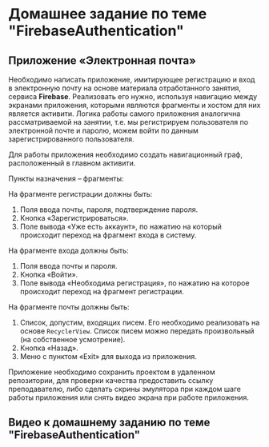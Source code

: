 # Домашнее задание по теме "FirebaseAuthentication"

## Приложение «Электронная почта»

Необходимо написать приложение, имитирующее регистрацию и вход в электронную почту на основе материала отработанного занятия, сервиса **Firebase**. Реализовать его нужно, используя навигацию между экранами приложения, которыми являются фрагменты и хостом для них является активити. Логика работы самого приложения аналогична рассматриваемой на занятии, т.е. мы регистрируем пользователя по электронной почте и паролю, можем войти по данным зарегистрированного пользователя.

Для работы приложения необходимо создать навигационный граф, расположенный в главном активити.

Пункты назначения – фрагменты:

На фрагменте регистрации должны быть:

1. Поля ввода почты, пароля, подтверждение пароля.
2. Кнопка «Зарегистрироваться».
3. Поле вывода «Уже есть аккаунт», по нажатию на который происходит переход на фрагмент входа в систему.

На фрагменте входа должны быть:

1. Поля ввода почты и пароля.
2. Кнопка «Войти».
3. Поле вывода «Необходима регистрация», по нажатию на которое происходит переход на фрагмент регистрации.

На фрагменте почты должны быть:

1. Список, допустим, входящих писем. Его необходимо реализовать на основе `RecyclerView`. Список писем можно передать произвольный (на собственное усмотрение).
2. Кнопка «Назад».
3. Меню с пунктом «Exit» для выхода из приложения.

Приложение необходимо сохранить проектом в удаленном репозитории, для проверки качества предоставить ссылку преподавателю, либо сделать скрины эмулятора при каждом шаге работы приложения или снять видео экрана при работе приложения.

## Видео к домашнему заданию по теме "FirebaseAuthentication"
